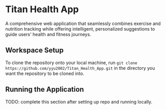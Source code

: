 # Titan Health App
A comprehensive web application that seamlessly combines exercise and nutrition tracking while offering intelligent, personalized suggestions to guide users' health and fitness journeys. 

## Workspace Setup
To clone the repository onto your local machine, run `git clone https://github.com/yyu2002/Titan_Health_App.git` in the directory you want the repository to be cloned into.

## Running the Application
TODO: complete this section after setting up repo and running locally.
